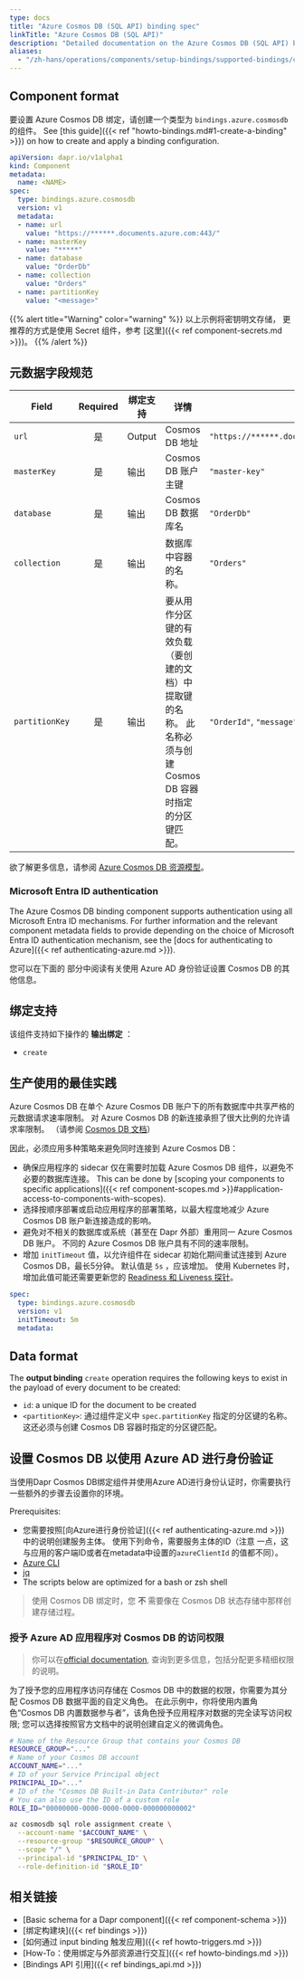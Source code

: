 ```yaml
---
type: docs
title: "Azure Cosmos DB (SQL API) binding spec"
linkTitle: "Azure Cosmos DB (SQL API)"
description: "Detailed documentation on the Azure Cosmos DB (SQL API) binding component"
aliases:
  - "/zh-hans/operations/components/setup-bindings/supported-bindings/cosmosdb/"
---
```


## Component format

要设置 Azure Cosmos DB 绑定，请创建一个类型为 `bindings.azure.cosmosdb` 的组件。 See [this guide]({{< ref "howto-bindings.md#1-create-a-binding" >}}) on how to create and apply a binding configuration.

```yaml
apiVersion: dapr.io/v1alpha1
kind: Component
metadata:
  name: <NAME>
spec:
  type: bindings.azure.cosmosdb
  version: v1
  metadata:
  - name: url
    value: "https://******.documents.azure.com:443/"
  - name: masterKey
    value: "*****"
  - name: database
    value: "OrderDb"
  - name: collection
    value: "Orders"
  - name: partitionKey
    value: "<message>"
```

{{% alert title="Warning" color="warning" %}}
以上示例将密钥明文存储， 更推荐的方式是使用 Secret 组件，参考 [这里]({{< ref component-secrets.md >}})。
{{% /alert %}}

## 元数据字段规范

| Field          | Required | 绑定支持   | 详情                                                           | 示例                                          |
| -------------- |:--------:| ------ | ------------------------------------------------------------ | ------------------------------------------- |
| `url`          |    是     | Output | Cosmos DB 地址                                                 | `"https://******.documents.azure.com:443/"` |
| `masterKey`    |    是     | 输出     | Cosmos DB 账户主键                                               | `"master-key"`                              |
| `database`     |    是     | 输出     | Cosmos DB 数据库名                                               | `"OrderDb"`                                 |
| `collection`   |    是     | 输出     | 数据库中容器的名称。                                                   | `"Orders"`                                  |
| `partitionKey` |    是     | 输出     | 要从用作分区键的有效负载（要创建的文档）中提取键的名称。 此名称必须与创建 Cosmos DB 容器时指定的分区键匹配。 | `"OrderId"`, `"message"`                    |

欲了解更多信息，请参阅 [Azure Cosmos DB 资源模型](https://docs.microsoft.com/azure/cosmos-db/account-databases-containers-items)。

### Microsoft Entra ID authentication

The Azure Cosmos DB binding component supports authentication using all Microsoft Entra ID mechanisms. For further information and the relevant component metadata fields to provide depending on the choice of Microsoft Entra ID authentication mechanism, see the [docs for authenticating to Azure]({{< ref authenticating-azure.md >}}).

您可以在</a>下面的
部分中阅读有关使用 Azure AD 身份验证设置 Cosmos DB 的其他信息。</p> 



## 绑定支持

该组件支持如下操作的 **输出绑定** ：

- `create`



## 生产使用的最佳实践

Azure Cosmos DB 在单个 Azure Cosmos DB 账户下的所有数据库中共享严格的元数据请求速率限制。 对 Azure Cosmos DB 的新连接承担了很大比例的允许请求率限制。 （请参阅 [Cosmos DB 文档](https://docs.microsoft.com/azure/cosmos-db/sql/troubleshoot-request-rate-too-large#recommended-solution-3)）

因此，必须应用多种策略来避免同时连接到 Azure Cosmos DB：

- 确保应用程序的 sidecar 仅在需要时加载 Azure Cosmos DB 组件，以避免不必要的数据库连接。 This can be done by [scoping your components to specific applications]({{< ref component-scopes.md >}}#application-access-to-components-with-scopes).
- 选择按顺序部署或启动应用程序的部署策略，以最大程度地减少 Azure Cosmos DB 账户新连接造成的影响。
- 避免对不相关的数据库或系统（甚至在 Dapr 外部）重用同一 Azure Cosmos DB 账户。 不同的 Azure Cosmos DB 账户具有不同的速率限制。
- 增加 `initTimeout` 值，以允许组件在 sidecar 初始化期间重试连接到 Azure Cosmos DB，最长5分钟。 默认值是 `5s` ，应该增加。 使用 Kubernetes 时，增加此值可能还需要更新您的 [Readiness 和 Liveness 探针](https://kubernetes.io/docs/tasks/configure-pod-container/configure-liveness-readiness-startup-probes/)。



```yaml
spec:
  type: bindings.azure.cosmosdb
  version: v1
  initTimeout: 5m
  metadata:
```




## Data format

The **output binding** `create` operation requires the following keys to exist in the payload of every document to be created:

- `id`: a unique ID for the document to be created
- `<partitionKey>`: 通过组件定义中 `spec.partitionKey` 指定的分区键的名称。 这还必须与创建 Cosmos DB 容器时指定的分区键匹配。



## 设置 Cosmos DB 以使用 Azure AD 进行身份验证

当使用Dapr Cosmos DB绑定组件并使用Azure AD进行身份认证时，你需要执行一些额外的步骤去设置你的环境。

Prerequisites:

- 您需要按照[向Azure进行身份验证]({{< ref authenticating-azure.md >}}) 中的说明创建服务主体。 使用下列命令，需要服务主体的ID（注意 一点，这与应用的客户端ID或者在metadata中设置的`azureClientId` 的值都不同）。
- [Azure CLI](https://docs.microsoft.com/cli/azure/install-azure-cli)
- [jq](https://stedolan.github.io/jq/download/)
- The scripts below are optimized for a bash or zsh shell



> 使用 Cosmos DB 绑定时，您 **不** 需要像在 Cosmos DB 状态存储中那样创建存储过程。



### 授予 Azure AD 应用程序对 Cosmos DB 的访问权限



> 你可以在[official documentation](https://docs.microsoft.com/azure/cosmos-db/how-to-setup-rbac), 查询到更多信息，包括分配更多精细权限的说明。

为了授予您的应用程序访问存储在 Cosmos DB 中的数据的权限，你需要为其分配 Cosmos DB 数据平面的自定义角色。 在此示例中，你将使用内置角色“Cosmos DB 内置数据参与者”，该角色授予应用程序对数据的完全读写访问权限; 您可以选择按照官方文档中的说明创建自定义的微调角色。



```sh
# Name of the Resource Group that contains your Cosmos DB
RESOURCE_GROUP="..."
# Name of your Cosmos DB account
ACCOUNT_NAME="..."
# ID of your Service Principal object
PRINCIPAL_ID="..."
# ID of the "Cosmos DB Built-in Data Contributor" role
# You can also use the ID of a custom role
ROLE_ID="00000000-0000-0000-0000-000000000002"

az cosmosdb sql role assignment create \
  --account-name "$ACCOUNT_NAME" \
  --resource-group "$RESOURCE_GROUP" \
  --scope "/" \
  --principal-id "$PRINCIPAL_ID" \
  --role-definition-id "$ROLE_ID"
```




## 相关链接

- [Basic schema for a Dapr component]({{< ref component-schema >}})
- [绑定构建块]({{< ref bindings >}})
- [如何通过 input binding 触发应用]({{< ref howto-triggers.md >}})
- [How-To：使用绑定与外部资源进行交互]({{< ref howto-bindings.md >}})
- [Bindings API 引用]({{< ref bindings_api.md >}})
